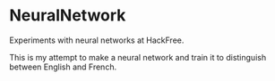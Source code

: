 # NeuralNetwork
Experiments with neural networks at HackFree.

This is my attempt to make a neural network and train it to distinguish between English and French.
